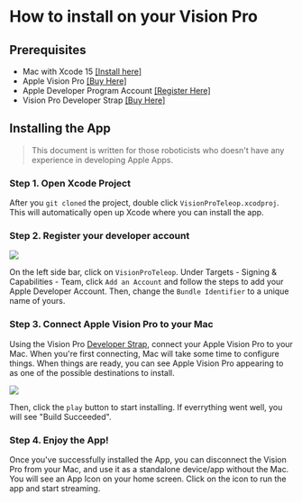 # How to install on your Vision Pro 

## Prerequisites

- Mac with Xcode 15 [[Install here]](https://apps.apple.com/us/app/xcode/id497799835?mt=12/)
- Apple Vision Pro  [[Buy Here]](https://www.apple.com/apple-vision-pro/)
- Apple Developer Program Account  [[Register Here]](https://developer.apple.com/)
- Vision Pro Developer Strap  [[Buy Here]](https://developer.apple.com/visionos/developer-strap/)


## Installing the App

> This document is written for those roboticists who doesn't have any experience in developing Apple Apps. 


### Step 1. Open Xcode Project

After you `git cloned` the project, double click `VisionProTeleop.xcodproj`. This will automatically open up Xcode where you can install the app. 


### Step 2. Register your developer account

![](https://share.cleanshot.com/r2fj3GXg+)

On the left side bar, click on `VisionProTeleop`. Under Targets - Signing & Capabilities - Team, click `Add an Account` and follow the steps to add your Apple Developer Account. Then, change the `Bundle Identifier` to a unique name of yours. 

### Step 3. Connect Apple Vision Pro to your Mac

Using the Vision Pro [Developer Strap](https://developer.apple.com/visionos/developer-strap/), connect your Apple Vision Pro to your Mac. When you're first connecting, Mac will take some time to configure things. When things are ready, you can see Apple Vision Pro appearing to as one of the possible destinations to install. 

![](https://share.cleanshot.com/knZJsbZB+)

Then, click the `play` button to start installing. If everrything went well, you will see "Build Succeeded". 

### Step 4. Enjoy the App! 

Once you've successfully installed the App, you can disconnect the Vision Pro from your Mac, and use it as a standalone device/app without the Mac. You will see an App Icon on your home screen. Click on the icon to run the app and start streaming. 



